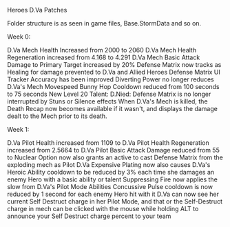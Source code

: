 Heroes D.Va Patches

Folder structure is as seen in game files, Base.StormData and so on.

Week 0:

D.Va Mech Health Increased from 2000 to 2060
D.Va Mech Health Regeneration increased from 4.168 to 4.291
D.Va Mech Basic Attack Damage to Primary Target increased by 20%
Defense Matrix now tracks as Healing for damage prevented to D.Va and Allied Heroes
Defense Matrix UI Tracker Accuracy has been improved
Diverting Power no longer reduces D.Va's Mech Movespeed
Bunny Hop Cooldown reduced from 100 seconds to 75 seconds
New Level 20 Talent: D.Nied: Defense Matrix is no longer interrupted by Stuns or Silence effects
When D.Va's Mech is killed, the Death Recap now becomes available if it wasn't, and displays the damage dealt to the Mech prior to its death.

Week 1:

D.Va Pilot Health increased from 1109 to 
D.Va Pilot Health Regeneration increased from 2.5664 to
D.Va Pilot Basic Attack Damage reduced from 55 to
Nuclear Option now also grants an active to cast Defense Matrix from the exploding mech as Pilot D.Va
Expensive Plating now also causes D.Va's Heroic Ability cooldown to be reduced by 3% each time she damages an enemy Hero with a basic ability or talent
Suppressing Fire now applies the slow from D.Va's Pilot Mode Abilities
Concussive Pulse cooldown is now reduced by 1 second for each enemy Hero hit with it
D.Va can now see her current Self Destruct charge in her Pilot Mode, and that or the Self-Destruct charge in mech can be clicked with the mouse while holding ALT to announce your Self Destruct charge percent to your team
